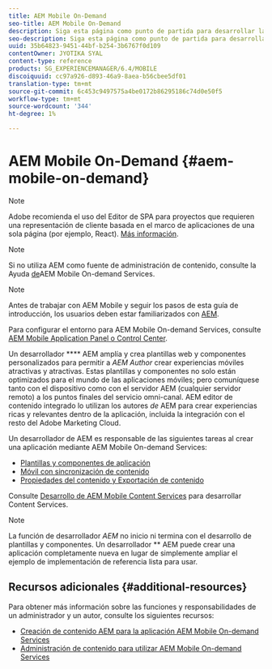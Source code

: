 ```yaml
---
title: AEM Mobile On-Demand
seo-title: AEM Mobile On-Demand
description: Siga esta página como punto de partida para desarrollar la aplicación de On-Demand Services con AEM (Adobe Experience Manager). La página cubre los temas que son relevantes para un desarrollador de una aplicación.
seo-description: Siga esta página como punto de partida para desarrollar la aplicación de On-Demand Services con AEM (Adobe Experience Manager). La página cubre los temas que son relevantes para un desarrollador de una aplicación.
uuid: 35b64823-9451-44bf-b254-3b6767f0d109
contentOwner: JYOTIKA SYAL
content-type: reference
products: SG_EXPERIENCEMANAGER/6.4/MOBILE
discoiquuid: cc97a926-d893-46a9-8aea-b56cbee5df01
translation-type: tm+mt
source-git-commit: 6c453c9497575a4be0172b86295186c74d0e50f5
workflow-type: tm+mt
source-wordcount: '344'
ht-degree: 1%

---
```



# AEM Mobile On-Demand {#aem-mobile-on-demand}

>[!NOTE]
>
>Adobe recomienda el uso del Editor de SPA para proyectos que requieren una representación de cliente basada en el marco de aplicaciones de una sola página (por ejemplo, React). [Más información](/help/sites-developing/spa-overview.md).

>[!NOTE]
>
>Si no utiliza AEM como fuente de administración de contenido, consulte la Ayuda [de](https://helpx.adobe.com/digital-publishing-solution/topics.html)AEM Mobile On-demand Services.

>[!NOTE]
>
>Antes de trabajar con AEM Mobile y seguir los pasos de esta guía de introducción, los usuarios deben estar familiarizados con [AEM](/help/sites-deploying/deploy.md).
>
>Para configurar el entorno para AEM Mobile On-demand Services, consulte [AEM Mobile Application Panel o Control Center](/help/mobile/mobile-apps-ondemand-application-dashboard.md).

Un desarrollador **** AEM amplía y crea plantillas web y componentes personalizados para permitir a *AEM Author* crear experiencias móviles atractivas y atractivas. Estas plantillas y componentes no solo están optimizados para el mundo de las aplicaciones móviles; pero comuníquese tanto con el dispositivo como con el servidor AEM (cualquier servidor remoto) a los puntos finales del servicio omni-canal. AEM editor de contenido integrado lo utilizan los autores *de* AEM para crear experiencias ricas y relevantes dentro de la aplicación, incluida la integración con el resto del Adobe Marketing Cloud.

Un desarrollador de AEM es responsable de las siguientes tareas al crear una aplicación mediante AEM Mobile On-demand Services:

* [Plantillas y componentes de aplicación](/help/mobile/app-templates-and-components1.md)
* [Móvil con sincronización de contenido](/help/mobile/mobile-ondemand-contentsync.md)
* [Propiedades del contenido y Exportación de contenido](/help/mobile/on-demand-content-properties-exporting.md)

Consulte [Desarrollo de AEM Mobile Content Services](/help/mobile/developing-content-services.md) para desarrollar Content Services.

>[!NOTE]
>
>La función de desarrollador *AEM* no inicio ni termina con el desarrollo de plantillas y componentes. Un desarrollador ** AEM puede crear una aplicación completamente nueva en lugar de simplemente ampliar el ejemplo de implementación de referencia lista para usar.

## Recursos adicionales {#additional-resources}

Para obtener más información sobre las funciones y responsabilidades de un administrador y un autor, consulte los siguientes recursos:

* [Creación de contenido AEM para la aplicación AEM Mobile On-demand Services](/help/mobile/mobile-apps-ondemand.md)
* [Administración de contenido para utilizar AEM Mobile On-demand Services](/help/mobile/aem-mobile.md)

